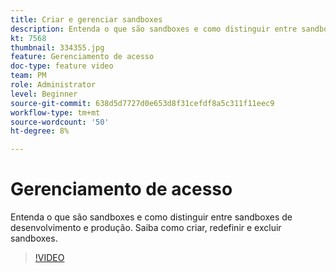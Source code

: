 ```yaml
---
title: Criar e gerenciar sandboxes
description: Entenda o que são sandboxes e como distinguir entre sandboxes de desenvolvimento e produção. Saiba como criar, redefinir e excluir sandboxes.
kt: 7568
thumbnail: 334355.jpg
feature: Gerenciamento de acesso
doc-type: feature video
team: PM
role: Administrator
level: Beginner
source-git-commit: 638d5d7727d0e653d8f31cefdf8a5c311f11eec9
workflow-type: tm+mt
source-wordcount: '50'
ht-degree: 8%

---
```


# Gerenciamento de acesso

Entenda o que são sandboxes e como distinguir entre sandboxes de desenvolvimento e produção. Saiba como criar, redefinir e excluir sandboxes.

>[!VIDEO](https://video.tv.adobe.com/v/334355?quality=12)
